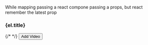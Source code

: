 While mapping passing a react compone passing a props, but react remember the latest prop
 <h3 className="text-xl font-semibold text-gray-800 flex-1">
                      {el.title}
                    </h3>
                    <div className="flex space-x-2">
                      {/* <UploadVideo
                      // problem is here , it will pass the last state value reme
                        folderId={el.id}
                        isUploadVideoModelOpen={isUploadVideoModelOpen}
                        setIsUploadVideoModelOpen={setIsUploadVideoModelOpen}
                      /> */}
                      <button
                        type="button"
                        id={el.id}
                        onClick={handleVideoUpload}
                        className="px-3 py-1 bg-blue-500 text-white rounded-md hover:bg-blue-600 transition-colors duration-200"
                      >
                        Add Video
                      </button>
